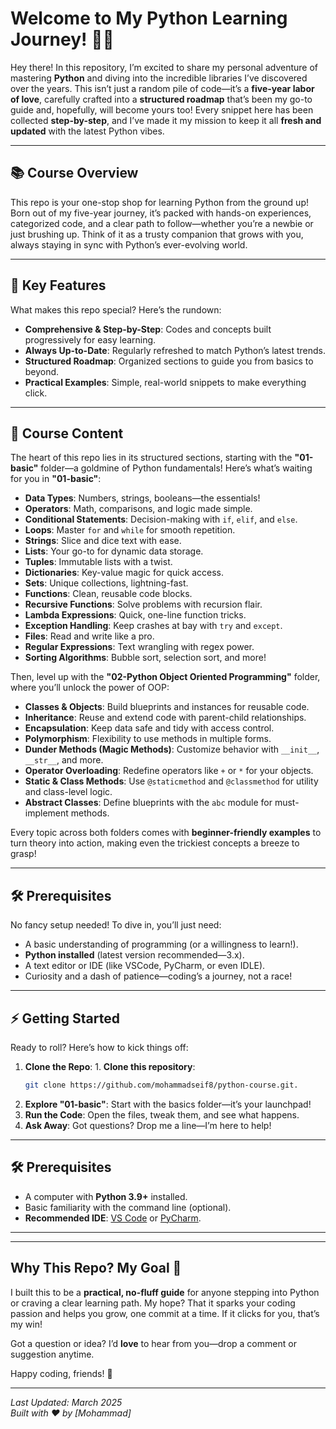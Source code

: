 # Welcome to My Python Learning Journey! 🐍✨

Hey there! In this repository, I’m excited to share my personal adventure of mastering **Python** and diving into the incredible libraries I’ve discovered over the years. This isn’t just a random pile of code—it’s a **five-year labor of love**, carefully crafted into a **structured roadmap** that’s been my go-to guide and, hopefully, will become yours too! Every snippet here has been collected **step-by-step**, and I’ve made it my mission to keep it all **fresh and updated** with the latest Python vibes.

---

## 📚 Course Overview

This repo is your one-stop shop for learning Python from the ground up! Born out of my five-year journey, it’s packed with hands-on experiences, categorized code, and a clear path to follow—whether you’re a newbie or just brushing up. Think of it as a trusty companion that grows with you, always staying in sync with Python’s ever-evolving world.

---

## 🌟 Key Features

What makes this repo special? Here’s the rundown:  
- **Comprehensive & Step-by-Step**: Codes and concepts built progressively for easy learning.  
- **Always Up-to-Date**: Regularly refreshed to match Python’s latest trends.  
- **Structured Roadmap**: Organized sections to guide you from basics to beyond.  
- **Practical Examples**: Simple, real-world snippets to make everything click.  

---

## 🧩 Course Content

The heart of this repo lies in its structured sections, starting with the **"01-basic"** folder—a goldmine of Python fundamentals! Here’s what’s waiting for you in **"01-basic"**:

- **Data Types**: Numbers, strings, booleans—the essentials!  
- **Operators**: Math, comparisons, and logic made simple.  
- **Conditional Statements**: Decision-making with `if`, `elif`, and `else`.  
- **Loops**: Master `for` and `while` for smooth repetition.  
- **Strings**: Slice and dice text with ease.  
- **Lists**: Your go-to for dynamic data storage.  
- **Tuples**: Immutable lists with a twist.  
- **Dictionaries**: Key-value magic for quick access.  
- **Sets**: Unique collections, lightning-fast.  
- **Functions**: Clean, reusable code blocks.  
- **Recursive Functions**: Solve problems with recursion flair.  
- **Lambda Expressions**: Quick, one-line function tricks.  
- **Exception Handling**: Keep crashes at bay with `try` and `except`.  
- **Files**: Read and write like a pro.  
- **Regular Expressions**: Text wrangling with regex power.  
- **Sorting Algorithms**: Bubble sort, selection sort, and more!  

Then, level up with the **"02-Python Object Oriented Programming"** folder, where you’ll unlock the power of OOP:  
- **Classes & Objects**: Build blueprints and instances for reusable code.  
- **Inheritance**: Reuse and extend code with parent-child relationships.  
- **Encapsulation**: Keep data safe and tidy with access control.  
- **Polymorphism**: Flexibility to use methods in multiple forms.  
- **Dunder Methods (Magic Methods)**: Customize behavior with `__init__`, `__str__`, and more.  
- **Operator Overloading**: Redefine operators like `+` or `*` for your objects.  
- **Static & Class Methods**: Use `@staticmethod` and `@classmethod` for utility and class-level logic.  
- **Abstract Classes**: Define blueprints with the `abc` module for must-implement methods.  

Every topic across both folders comes with **beginner-friendly examples** to turn theory into action, making even the trickiest concepts a breeze to grasp!

---

## 🛠️ Prerequisites

No fancy setup needed! To dive in, you’ll just need:  
- A basic understanding of programming (or a willingness to learn!).  
- **Python installed** (latest version recommended—3.x).  
- A text editor or IDE (like VSCode, PyCharm, or even IDLE).  
- Curiosity and a dash of patience—coding’s a journey, not a race!  

---

## ⚡ Getting Started

Ready to roll? Here’s how to kick things off:  
1. **Clone the Repo**: 1. **Clone this repository**:
   ```bash
   git clone https://github.com/mohammadseif8/python-course.git.  
2. **Explore "01-basic"**: Start with the basics folder—it’s your launchpad!  
3. **Run the Code**: Open the files, tweak them, and see what happens.  
4. **Ask Away**: Got questions? Drop me a line—I’m here to help!  

---
## 🛠️ **Prerequisites**
- A computer with **Python 3.9+** installed.
- Basic familiarity with the command line (optional).
- **Recommended IDE**: [VS Code](https://code.visualstudio.com/) or [PyCharm](https://www.jetbrains.com/pycharm/).
---
---

## Why This Repo? My Goal 🎯

I built this to be a **practical, no-fluff guide** for anyone stepping into Python or craving a clear learning path. My hope? That it sparks your coding passion and helps you grow, one commit at a time. If it clicks for you, that’s my win! 

Got a question or idea? I’d **love** to hear from you—drop a comment or suggestion anytime.

Happy coding, friends! 🚀

---
*Last Updated: March 2025*  
*Built with ❤️ by [Mohammad]*
